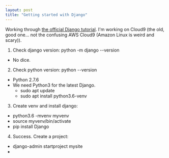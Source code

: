 ```yaml
---
layout: post
title: "Getting started with Django"
---
```


<!---
Markdown cheatsheet: https://github.com/adam-p/markdown-here/wiki/Markdown-Cheatsheet
--->

<!--- Post text follows --->

Working through [the official Django tutorial](https://docs.djangoproject.com/en/2.0/intro/tutorial01/).
I'm working on Cloud9 (the old, good one... not the confusing AWS Cloud9 (Amazon Linux
is weird and scary)). 

1. Check django version: python -m django --version
  - No dice.
2. Check python version: python --version
  - Python 2.7.6
  - We need Python3 for the latest Django.
    - sudo apt update
    - sudo apt install python3.6-venv
3. Create venv and install django:
  - python3.6 -mvenv myvenv
  - source myvenv/bin/activate
  - pip install Django
4. Success. Create a project:
  - django-admin startproject mysite
  - 